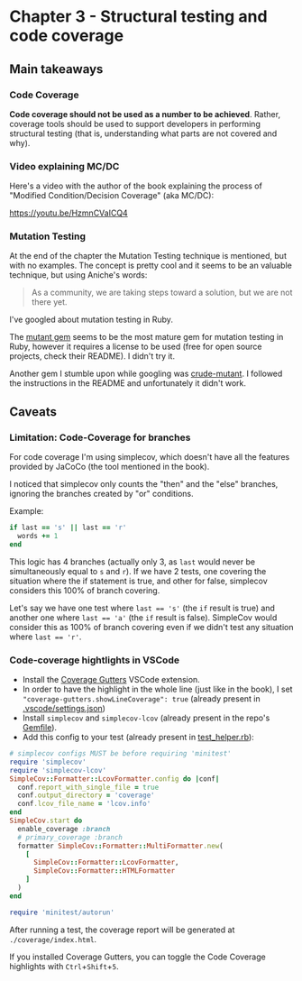 # Chapter 3 - Structural testing and code coverage

## Main takeaways

### Code Coverage

**Code coverage should not be used as a number to be achieved**. Rather, coverage
tools should be used to support developers in performing structural testing
(that is, understanding what parts are not covered and why).

### Video explaining MC/DC

Here's a video with the author of the book explaining the process of
"Modified Condition/Decision Coverage" (aka MC/DC):

<https://youtu.be/HzmnCVaICQ4>

### Mutation Testing

At the end of the chapter the Mutation Testing technique is mentioned, but with
no examples. The concept is pretty cool and it seems to be an valuable technique,
but using Aniche's words:

> As a community, we are taking steps toward a solution, but we are not there yet.

I've googled about mutation testing in Ruby.

The [mutant gem](https://github.com/mbj/mutant) seems to be the most mature gem
for mutation testing in Ruby, however it requires a license to be used (free for
open source projects, check their README). I didn't try it.

Another gem I stumble upon while googling was [crude-mutant](https://github.com/kellysutton/crude-mutant).
I followed the instructions in the README and unfortunately it didn't work.

## Caveats

### Limitation: Code-Coverage for branches

For code coverage I'm using simplecov, which doesn't have all the features provided
by JaCoCo (the tool mentioned in the book).

I noticed that simplecov only counts the "then" and the "else" branches, ignoring
the branches created by "or" conditions.

Example:

```ruby
if last == 's' || last == 'r'
  words += 1
end
```

This logic has 4 branches (actually only 3, as `last` would never be simultaneously
equal to `s` and `r`). If we have 2 tests, one covering the situation where the
if statement is true, and other for false, simplecov considers this 100% of branch
covering.

Let's say we have one test where `last == 's'` (the `if` result is true) and another one
where `last == 'a'` (the `if` result is false). SimpleCov would consider this as
100% of branch covering even if we didn't test any situation where `last == 'r'`.

### Code-coverage hightlights in VSCode

- Install the [Coverage Gutters](https://marketplace.visualstudio.com/items?itemName=ryanluker.vscode-coverage-gutters) VSCode extension.
- In order to have the highlight in the whole line (just like in the book), I set `"coverage-gutters.showLineCoverage": true` (already present in [.vscode/settings.json](../.vscode/settings.json))
- Install `simplecov` and `simplecov-lcov` (already present in the repo's [Gemfile](../Gemfile)).
- Add this config to your test (already present in [test_helper.rb](./test_helper.rb)):

```ruby
# simplecov configs MUST be before requiring 'minitest'
require 'simplecov'
require 'simplecov-lcov'
SimpleCov::Formatter::LcovFormatter.config do |conf|
  conf.report_with_single_file = true
  conf.output_directory = 'coverage'
  conf.lcov_file_name = 'lcov.info'
end
SimpleCov.start do
  enable_coverage :branch
  # primary_coverage :branch
  formatter SimpleCov::Formatter::MultiFormatter.new(
    [
      SimpleCov::Formatter::LcovFormatter,
      SimpleCov::Formatter::HTMLFormatter
    ]
  )
end

require 'minitest/autorun'
```

After running a test, the coverage report will be generated at `./coverage/index.html`.

If you installed Coverage Gutters, you can toggle the Code Coverage highlights with
`Ctrl`+`Shift`+`5`.
